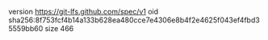 version https://git-lfs.github.com/spec/v1
oid sha256:8f753fcf4b14a133b628ea480cce7e4306e8b4f2e4625f043ef4fbd35559bb60
size 466
